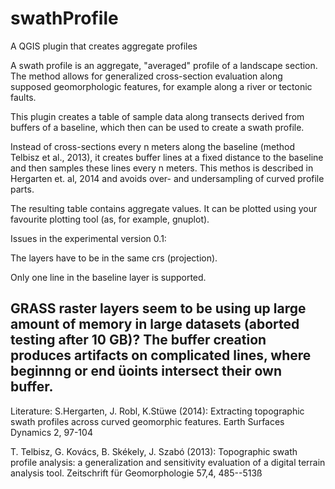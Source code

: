 # swathProfile
A QGIS plugin that creates aggregate profiles

A swath profile is an aggregate, "averaged" profile of a landscape section. 
The method allows for generalized cross-section evaluation along supposed geomorphologic features, for example along a river or tectonic faults.

This plugin creates a table of sample data along transects derived from buffers of a baseline, which then can be used to create a swath profile.

Instead of cross-sections every n meters along the baseline (method Telbisz et al., 2013), it creates buffer lines at a fixed distance to the baseline and then samples these lines every n meters. 
This methos is described in Hergarten et. al, 2014 and avoids over- and undersampling of curved profile parts. 

The resulting table contains aggregate values.
It can be plotted using your favourite plotting tool (as, for example, gnuplot).

Issues in the experimental version 0.1:

The layers have to be in the same crs (projection).

Only one line in the baseline layer is supported.

GRASS raster layers seem to be using up large amount of memory in large datasets (aborted testing after 10 GB)?
The buffer creation produces artifacts on complicated lines, where beginnng or end üoints intersect their own buffer.
---
Literature:
S.Hergarten, J. Robl, K.Stüwe (2014): Extracting topographic swath profiles across curved geomorphic features. Earth Surfaces Dynamics 2, 97-104

T. Telbisz, G. Kovács, B. Skékely, J. Szabó (2013): Topographic swath profile analysis: a generalization and sensitivity evaluation of a digital terrain analysis tool. Zeitschrift für Geomorphologie 57,4, 485--513ß
